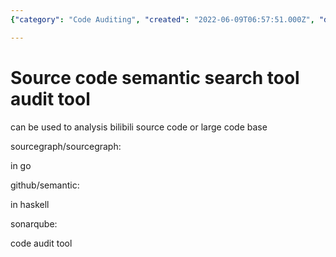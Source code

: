 ```yaml
---
{"category": "Code Auditing", "created": "2022-06-09T06:57:51.000Z", "date": "2022-06-09 06:57:51", "description": "This content explores semantic search tools for auditing source code in languages like Go and Haskell, providing examples of Sourcegraph and SonarQube.", "modified": "2022-08-18T16:27:11.790Z", "tags": ["code analysis", "hacking", "source code understanding"], "title": "Source code semantic search tool"}

---
```


# Source code semantic search tool audit tool

can be used to analysis bilibili source code or large code base

sourcegraph/sourcegraph:

in go

github/semantic:

in haskell

sonarqube:

code audit tool
